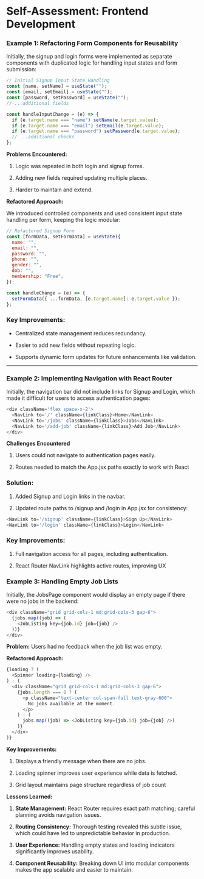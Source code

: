 # Self-Assessment: Frontend Development

### Example 1: Refactoring Form Components for Reusability

Initially, the signup and login forms were implemented as separate components with duplicated logic for handling input states and form submission:

```javascript
// Initial Signup Input State Handling
const [name, setName] = useState("");
const [email, setEmail] = useState("");
const [password, setPassword] = useState("");
// ...additional fields

const handleInputChange = (e) => {
  if (e.target.name === "name") setName(e.target.value);
  if (e.target.name === "email") setEmail(e.target.value);
  if (e.target.name === "password") setPassword(e.target.value);
  // ...additional checks
};

```

**Problems Encountered:**

1. Logic was repeated in both login and signup forms.

2. Adding new fields required updating multiple places.

3. Harder to maintain and extend.

**Refactored Approach:**

We introduced controlled components and used consistent input state handling per form, keeping the logic modular: 

```javascript
// Refactored Signup Form
const [formData, setFormData] = useState({
  name: "",
  email: "",
  password: "",
  phone: "",
  gender: "",
  dob: "",
  membership: "Free",
});

const handleChange = (e) => {
  setFormData({ ...formData, [e.target.name]: e.target.value });
};

```

### Key Improvements:
- Centralized state management reduces redundancy.

- Easier to add new fields without repeating logic.

- Supports dynamic form updates for future enhancements like validation.

---

### Example 2: Implementing Navigation with React Router

Initially, the navigation bar did not include links for Signup and Login, which made it difficult for users to access authentication pages: 

```javascript
<div className='flex space-x-2'>
  <NavLink to='/' className={linkClass}>Home</NavLink>
  <NavLink to='/jobs' className={linkClass}>Jobs</NavLink>
  <NavLink to='/add-job' className={linkClass}>Add Job</NavLink>
</div>

```
**Challenges Encountered**

1. Users could not navigate to authentication pages easily.

2. Routes needed to match the App.jsx paths exactly to work with React

### Solution:
1. Added Signup and Login links in the navbar.

2. Updated route paths to /signup and /login in App.jsx for consistency: 

```javascript
<NavLink to='/signup' className={linkClass}>Sign Up</NavLink>
<NavLink to='/login' className={linkClass}>Login</NavLink>

```

### Key Improvements:

1. Full navigation access for all pages, including authentication.

2. React Router NavLink highlights active routes, improving UX

### Example 3: Handling Empty Job Lists

Initially, the JobsPage component would display an empty page if there were no jobs in the backend:

```javascript
<div className="grid grid-cols-1 md:grid-cols-3 gap-6">
  {jobs.map((job) => (
    <JobListing key={job.id} job={job} />
  ))}
</div>

```

**Problem:** Users had no feedback when the job list was empty.

**Refactored Approach:**

```javascript
{loading ? (
  <Spinner loading={loading} />
) : (
  <div className="grid grid-cols-1 md:grid-cols-3 gap-6">
    {jobs.length === 0 ? (
      <p className="text-center col-span-full text-gray-600">
        No jobs available at the moment.
      </p>
    ) : (
      jobs.map((job) => <JobListing key={job.id} job={job} />)
    )}
  </div>
)}

```

**Key Improvements:**

1. Displays a friendly message when there are no jobs.

2. Loading spinner improves user experience while data is fetched.

3. Grid layout maintains page structure regardless of job count

**Lessons Learned:**

1. **State Management:** React Router requires exact path matching; careful planning avoids navigation issues.

2. **Routing Consistency:** Thorough testing revealed this subtle issue, which could have led to unpredictable behavior in production.  

3. **User Experience:** Handling empty states and loading indicators significantly improves usability.

4. **Component Reusability:** Breaking down UI into modular components makes the app scalable and easier to maintain.

